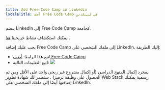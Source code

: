 ```yaml
---
title: Add Free Code Camp in Linkedin
localeTitle: أضف Free Code Camp في لينكدين
---
```

ينضم LinkedIn إلى Free Code Camp كجامعة.

يمكنك استكشاف نشاط خريجينا [هنا](https://www.linkedin.com/edu/school?id=166029) .

يجب عليك إضافة Free Code Camp إلى ملفك الشخصي على LinkedIn. إليك الطريقة:

*   اتبع هذا الرابط: [أضف Free Code Camp](https://www.linkedin.com/profile/edit-education?school=Free+Code+Camp)
*   اتبع التعليمات التالية: ![](//discourse-user-assets.s3.amazonaws.com/original/2X/8/8b138a334f9cfc075fee7379b515a173a154934b.png)

بمجرد إكمال المنهج الدراسي (أو إكمال مشروع غير ربحي واحد على الأقل ومن ثم الحصول على وظيفة ترميز) ، سنصدر لك شهادة تطوير Web Stack رسمية يمكنك إضافتها أيضًا إلى ملفك الشخصي على LinkedIn.